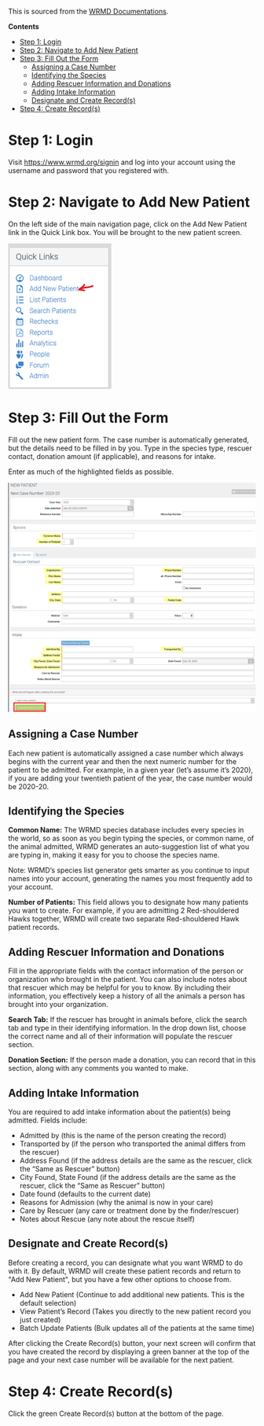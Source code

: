 This is sourced from the [WRMD Documentations](https://wrmd.helpscoutdocs.com/article/56-how-to-admit-a-patient).

**Contents**

- [Step 1: Login](#step-1-login)
- [Step 2: Navigate to Add New Patient](#step-2-navigate-to-add-new-patient)
- [Step 3: Fill Out the Form](#step-3-fill-out-the-form)
  - [Assigning a Case Number](#assigning-a-case-number)
  - [Identifying the Species](#identifying-the-species)
  - [Adding Rescuer Information and Donations](#adding-rescuer-information-and-donations)
  - [Adding Intake Information](#adding-intake-information)
  - [Designate and Create Record(s)](#designate-and-create-records)
- [Step 4: Create Record(s)](#step-4-create-records)

# Step 1: Login

Visit https://www.wrmd.org/signin and log into your account using the username and password that you registered with.  

# Step 2: Navigate to Add New Patient

On the left side of the main navigation page, click on the Add New Patient link in the Quick Link box. You will be brought to the new patient screen.

![admit patient image 1](assets/screenshots/wrmd-admit-patient-1.png)

# Step 3: Fill Out the Form

Fill out the new patient form. The case number is automatically generated, but the details need to be filled in by you. Type in the species type, rescuer contact, donation amount (if applicable), and reasons for intake.

Enter as much of the highlighted fields as possible.

![admit patient image 2](assets/screenshots/wrmd-admit-patient-2.png)

## Assigning a Case Number

Each new patient is automatically assigned a case number which always begins with the current year and then the next numeric number for the patient to be admitted. For example, in a given year (let’s assume it’s 2020), if you are adding your twentieth patient of the year, the case number would be 2020-20.

## Identifying the Species

**Common Name:** The WRMD species database includes every species in the world, so as soon as you begin typing the species, or common name, of the animal admitted, WRMD generates an auto-suggestion list of what you are typing in, making it easy for you to choose the species name.

Note: WRMD’s species list generator gets smarter as you continue to input names into your account, generating the names you most frequently add to your account.

**Number of Patients:** This field allows you to designate how many patients you want to create. For example, if you are admitting 2 Red-shouldered Hawks together, WRMD will create two separate Red-shouldered Hawk patient records.

## Adding Rescuer Information and Donations

Fill in the appropriate fields with the contact information of the person or organization who brought in the patient. You can also include notes about that rescuer which may be helpful for you to know. By including their information, you effectively keep a history of all the animals a person has brought into your organization.

**Search Tab:** If the rescuer has brought in animals before, click the search tab and type in their identifying information. In the drop down list, choose the correct name and all of their information will populate the rescuer section.

**Donation Section:** If the person made a donation, you can record that in this section, along with any comments you wanted to make.

## Adding Intake Information

You are required to add intake information about the patient(s) being admitted. Fields include:

- Admitted by (this is the name of the person creating the record)
- Transported by (if the person who transported the animal differs from the rescuer) 
- Address Found (if the address details are the same as the rescuer, click the “Same as Rescuer” button)
- City Found, State Found (if the address details are the same as the rescuer, click the “Same as Rescuer” button)
- Date found (defaults to the current date)
- Reasons for Admission (why the animal is now in your care)
- Care by Rescuer (any care or treatment done by the finder/rescuer)
- Notes about Rescue (any note about the rescue itself)

## Designate and Create Record(s)

Before creating a record, you can designate what you want WRMD to do with it. By default, WRMD will create these patient records and return to "Add New Patient", but you have a few other options to choose from. 

- Add New Patient (Continue to add additional new patients. This is the default selection)
- View Patient’s Record (Takes you directly to the new patient record you just created)
- Batch Update Patients (Bulk updates all of the patients at the same time)

After clicking the Create Record(s) button, your next screen will confirm that you have created the record by displaying a green banner at the top of the page and your next case number will be available for the next patient.

# Step 4: Create Record(s)

Click the green Create Record(s) button at the bottom of the page.